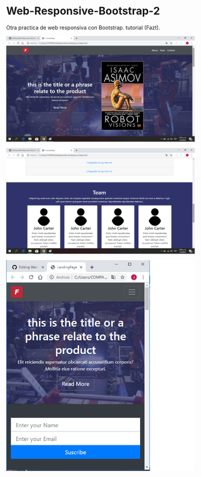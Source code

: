 # Web-Responsive-Bootstrap-2
 
Otra practica de web responsiva con Bootstrap. tutorial (Fazt).

![](https://github.com/JavierVassallo/Web-Responsive-Bootstrap-2/blob/master/imgReadme/2.png)


![](https://github.com/JavierVassallo/Web-Responsive-Bootstrap-2/blob/master/imgReadme/1.png)


![](https://github.com/JavierVassallo/Web-Responsive-Bootstrap-2/blob/master/imgReadme/3.png)
